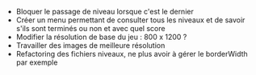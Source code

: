 * Bloquer le passage de niveau lorsque c'est le dernier
* Créer un menu permettant de consulter tous les niveaux et de savoir s'ils sont terminés ou non et avec quel score
* Modifier la résolution de base du jeu : 800 x 1200 ?
* Travailler des images de meilleure résolution
* Refactoring des fichiers niveaux, ne plus avoir à gérer le borderWidth par exemple
